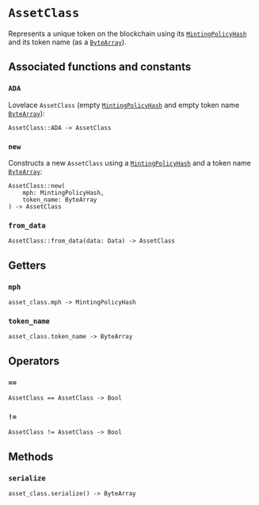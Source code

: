 # `AssetClass`

Represents a unique token on the blockchain using its [`MintingPolicyHash`](./mintingpolicyhash.md) and its token name (as a [`ByteArray`](./bytearray.md)).

## Associated functions and constants

### `ADA`

Lovelace `AssetClass` (empty [`MintingPolicyHash`](./mintingpolicyhash.md) and empty token name [`ByteArray`](./bytearray.md)):

```helios
AssetClass::ADA -> AssetClass
```

### `new`

Constructs a new `AssetClass` using a [`MintingPolicyHash`](./mintingpolicyhash.md) and a token name [`ByteArray`](./bytearray.md):

```helios
AssetClass::new(
    mph: MintingPolicyHash, 
    token_name: ByteArray
) -> AssetClass
```

### `from_data`

```helios
AssetClass::from_data(data: Data) -> AssetClass
```

## Getters

### `mph`

```helios
asset_class.mph -> MintingPolicyHash
```

### `token_name`

```helios
asset_class.token_name -> ByteArray
```

## Operators

### `==`

```helios
AssetClass == AssetClass -> Bool
```

### `!=`

```helios
AssetClass != AssetClass -> Bool
```

## Methods

### `serialize`

```helios
asset_class.serialize() -> ByteArray
```